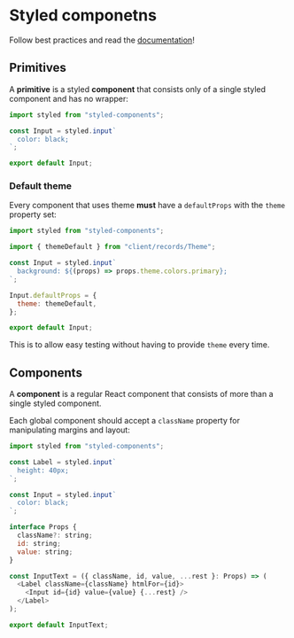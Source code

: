 # Styled componetns

Follow best practices and read the [documentation](https://www.styled-components.com/docs)!

## Primitives

A **primitive** is a styled **component** that consists only of a single styled component and has no wrapper:

```js
import styled from "styled-components";

const Input = styled.input`
  color: black;
`;

export default Input;
```

### Default theme

Every component that uses theme **must** have a `defaultProps` with the `theme` property set:

```js
import styled from "styled-components";

import { themeDefault } from "client/records/Theme";

const Input = styled.input`
  background: ${(props) => props.theme.colors.primary};
`;

Input.defaultProps = {
  theme: themeDefault,
};

export default Input;
```

This is to allow easy testing without having to provide `theme` every time.

## Components

A **component** is a regular React component that consists of more than a single styled component.

Each global component should accept a `className` property for manipulating margins and layout:

```js
import styled from "styled-components";

const Label = styled.input`
  height: 40px;
`;

const Input = styled.input`
  color: black;
`;

interface Props {
  className?: string;
  id: string;
  value: string;
}

const InputText = ({ className, id, value, ...rest }: Props) => (
  <Label className={className} htmlFor={id}>
    <Input id={id} value={value} {...rest} />
  </Label>
);

export default InputText;
```
